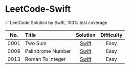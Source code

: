 # LeetCode-Swift
✅ LeetCode Solution by Swift, 100% test coverage

| No.    |  Title  |  Solution |  Difficulty
|:--------:|:--------------------------------------------------------------|:--------:|:--------:|
|0001|Two Sum|[Swift](https://github.com/huynq10/LeetCode-Swift/blob/main/leetcode/LeetCodeSolution/LeetCodeSolution/Easy/Easy_0001_Two_Sum.swift)|Easy||
|0009|Palindrome Number|[Swift](https://github.com/huynq10/LeetCode-Swift/blob/main/leetcode/LeetCodeSolution/LeetCodeSolution/Easy/Easy_0009_Palindrome_Number.swift)|Easy||
|0013|Roman To Integer|[Swift](https://github.com/huynq10/LeetCode-Swift/blob/main/leetcode/LeetCodeSolution/LeetCodeSolution/Easy/Easy_0013_Roman_To_Integer.swift)|Easy||